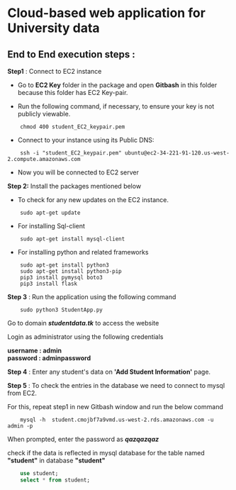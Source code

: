 # Cloud-based web application for University data

## End to End execution steps :

**Step1** : Connect to EC2 instance 

* Go to **EC2 Key** folder in the package and open **Gitbash** in this folder because this folder has EC2 Key-pair.

* Run the following command, if necessary, to ensure your key is not publicly viewable.

```
    chmod 400 student_EC2_keypair.pem
```
* Connect to your instance using its Public DNS:
```
    ssh -i "student_EC2_keypair.pem" ubuntu@ec2-34-221-91-120.us-west-2.compute.amazonaws.com
```
* Now you will be connected to EC2 server

**Step 2:** Install the packages mentioned below

* To check for any new updates on the EC2 instance. 
```
    sudo apt-get update
```

* For installing Sql-client
```
    sudo apt-get install mysql-client
```

* For installing python and related frameworks

```
    sudo apt-get install python3
    sudo apt-get install python3-pip
    pip3 install pymysql boto3
    pip3 install flask
```


**Step 3** : 
Run the application using the following command
```
    sudo python3 StudentApp.py
```
Go to domain ***studentdata.tk*** to access the website

Login as administrator using the following credentials

**username : admin**  
**password : adminpassword**

**Step 4** : Enter any student's data on **'Add Student Information'** page.


**Step 5** : To check the entries in the database we need to connect to mysql from EC2.

For this, repeat step1 in new Gitbash window and run the below command

```
    mysql -h  student.cmojbf7a9vmd.us-west-2.rds.amazonaws.com -u admin -p
```

When prompted, enter the password as ***qazqazqaz***

check if the data is reflected in mysql database for the table named **"student"** in database **"student"**

```sql
    use student;
    select * from student;
```


